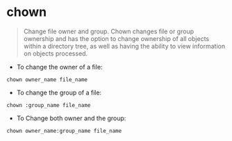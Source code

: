 # chown

> Change file owner and group. Chown changes file or group ownership and has the option to change ownership of all objects within a directory tree, as well as having the ability to view information on objects processed.

- To change the owner of a file:

`chown owner_name file_name`

- To change the group of a file:

`chown :group_name file_name`

- To Change both owner and the group:

`chown owner_name:group_name file_name`
